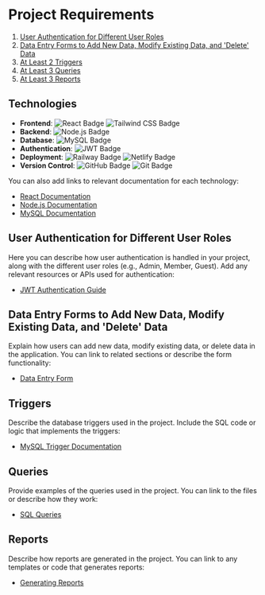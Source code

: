 # Project Requirements

1. [User Authentication for Different User Roles](#user-authentication-for-different-user-roles)
2. [Data Entry Forms to Add New Data, Modify Existing Data, and 'Delete' Data](#data-entry-forms-to-add-new-data-modify-existing-data-and-delete-data)
3. [At Least 2 Triggers](#triggers)
4. [At Least 3 Queries](#queries)
5. [At Least 3 Reports](#reports)

## **Technologies**

- **Frontend**: ![React Badge](https://img.shields.io/badge/React-61DAFB?style=for-the-badge&logo=react&logoColor=black) ![Tailwind CSS Badge](https://img.shields.io/badge/Tailwind_CSS-06B6D4?style=for-the-badge&logo=tailwind-css&logoColor=white)
- **Backend**: ![Node.js Badge](https://img.shields.io/badge/Node.js-339933?style=for-the-badge&logo=node.js&logoColor=white)
- **Database**: ![MySQL Badge](https://img.shields.io/badge/MySQL-4479A1?style=for-the-badge&logo=mysql&logoColor=white)
- **Authentication**: ![JWT Badge](https://img.shields.io/badge/JWT-000000?style=for-the-badge&logo=json-web-tokens&logoColor=white)
- **Deployment**: ![Railway Badge](https://img.shields.io/badge/Railway-2A4D77?style=for-the-badge&logo=railway&logoColor=white) ![Netlify Badge](https://img.shields.io/badge/Netlify-00C7B7?style=for-the-badge&logo=netlify&logoColor=white)
- **Version Control**: ![GitHub Badge](https://img.shields.io/badge/GitHub-181717?style=for-the-badge&logo=github&logoColor=white) ![Git Badge](https://img.shields.io/badge/Git-F05032?style=for-the-badge&logo=git&logoColor=white)

You can also add links to relevant documentation for each technology:
- [React Documentation](https://reactjs.org/)
- [Node.js Documentation](https://nodejs.org/)
- [MySQL Documentation](https://dev.mysql.com/doc/)

## **User Authentication for Different User Roles**
Here you can describe how user authentication is handled in your project, along with the different user roles (e.g., Admin, Member, Guest). Add any relevant resources or APIs used for authentication:
- [JWT Authentication Guide](https://jwt.io/introduction/)

## **Data Entry Forms to Add New Data, Modify Existing Data, and 'Delete' Data**
Explain how users can add new data, modify existing data, or delete data in the application. You can link to related sections or describe the form functionality:
- [Data Entry Form](#link-to-data-entry-form-section)

## **Triggers**
Describe the database triggers used in the project. Include the SQL code or logic that implements the triggers:
- [MySQL Trigger Documentation](https://dev.mysql.com/doc/refman/8.0/en/triggers.html)

## **Queries**
Provide examples of the queries used in the project. You can link to the files or describe how they work:
- [SQL Queries](#link-to-sql-queries-file)

## **Reports**
Describe how reports are generated in the project. You can link to any templates or code that generates reports:
- [Generating Reports](#link-to-reports-section)
